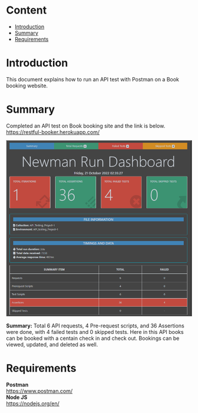 # Content    
- [Introduction](https://github.com/Shahriar-1810/API-Testing-Projects#introduction)    
- [Summary](https://github.com/Shahriar-1810/API-Testing-Projects#summary)      
- [Requirements](https://github.com/Shahriar-1810/API-Testing-Projects#requirements)      

# Introduction
This document explains how to run an API test with Postman on a Book booking website.    

# Summary    
Completed an API test on Book booking site and the link is below.   
https://restful-booker.herokuapp.com/
  
<p align="center">
  <img src="https://github.com/Shahriar-1810/API-Testing-Projects/blob/main/Project%201/Newman%20HTML%20Report/NewmanExtraa.png" />
</p>
 


**Summary:** Total 6 API requests, 4 Pre-request scripts, and 36 Assertions were done, with 4 failed tests and 0 skipped tests.
Here in this API books can be booked with a centain check in and check out. Bookings can be viewed, updated, and deleted as well.



# Requirements  
**Postman**   
https://www.postman.com/   
**Node JS**   
https://nodejs.org/en/   

